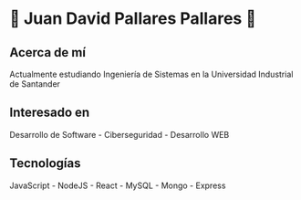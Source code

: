 # 👾 Juan David Pallares Pallares 👾

## Acerca de mí

Actualmente estudiando Ingeniería de Sistemas en la Universidad Industrial de Santander

## Interesado en

Desarrollo de Software - Ciberseguridad - Desarrollo WEB 

## Tecnologías

JavaScript - NodeJS - React - MySQL - Mongo - Express
<!--
**JxxnDx/JxxnDx** is a ✨ _special_ ✨ repository because its `README.md` (this file) appears on your GitHub profile.

Here are some ideas to get you started:

- 🔭 I’m currently working on ...
- 🌱 I’m currently learning ...
- 👯 I’m looking to collaborate on ...
- 🤔 I’m looking for help with ...
- 💬 Ask me about ...
- 📫 How to reach me: ...
- 😄 Pronouns: ...
- ⚡ Fun fact: ...
-->
